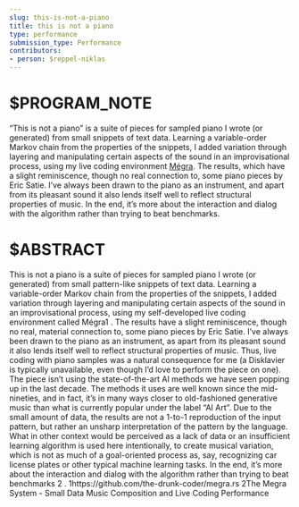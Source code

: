 ```yaml
---
slug: this-is-not-a-piano
title: this is not a piano
type: performance
submission_type: Performance
contributors:
- person: $reppel-niklas
---
```


# $PROGRAM_NOTE

“This is not a piano” is a suite of pieces for sampled piano I wrote (or generated) from small snippets of text data. Learning a variable-order Markov chain from the properties of the snippets, I added variation through layering and manipulating certain aspects of the sound in an improvisational process, using my live coding environment [Mégra](https://github.com/the-drunk-coder/megra.rs). The results, which have a slight reminiscence, though no real connection to, some piano pieces by Eric Satie. I’ve always been drawn to the piano as an instrument, and apart from its pleasant sound it also lends itself well to reflect structural properties of music. In the end, it’s more about the interaction and dialog with the algorithm rather than trying to beat benchmarks.

# $ABSTRACT

This is not a piano is a suite of pieces for sampled piano I wrote (or generated) from small pattern-like snippets of text data. Learning a variable-order Markov chain from the properties of the snippets, I added variation through layering and manipulating certain aspects of the sound in an improvisational process, using my self-developed live coding environment called Mégra1 . The results have a slight reminiscence, though no real, material connection to, some piano pieces by Eric Satie. I’ve always been drawn to the piano as an instrument, as apart from its pleasant sound it also lends itself well to reflect structural properties of music. Thus, live coding with piano samples was a natural consequence for me (a Disklavier is typically unavailable, even though I’d love to perform the piece on one). The piece isn’t using the state-of-the-art AI methods we have seen popping up in the last decade. The methods it uses are well known since the mid-nineties, and in fact, it’s in many ways closer to old-fashioned generative music than what is currently popular under the label “AI Art”. Due to the small amount of data, the results are not a 1-to-1 reproduction of the input pattern, but rather an unsharp interpretation of the pattern by the language. What in other context would be perceived as a lack of data or an insufficient learning algorithm is used here intentionally, to create musical variation, which is not as much of a goal-oriented process as, say, recognizing car license plates or other typical machine learning tasks. In the end, it’s more about the interaction and dialog with the algorithm rather than trying to beat benchmarks 2 . 1https://github.com/the-drunk-coder/megra.rs 2The Megra System - Small Data Music Composition and Live Coding Performance